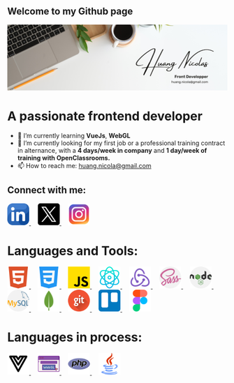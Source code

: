 ## Welcome to my Github page

![hNnicolas](https://github.com/hNnicolas/hNnicolas/blob/main/Banner%20github.png)

# A passionate frontend developer 


<ul>
  <li>🌱 I’m currently learning <strong>VueJs</strong>, <strong>WebGL</strong>
  <li>💼 I’m currently looking for my first job or a professional training contract in alternance, with a <strong>4 days/week in company</strong> and <strong>1 day/week of training with OpenClassrooms.</strong></li>
  <li>📫 How to reach me: <a href="mailto:huang.nicola@gmail.com">huang.nicola@gmail.com</a></li>
</ul>

## Connect with me:

<a href="https://www.linkedin.com/in/huang-nicolas">
  <img src="https://github.com/hNnicolas/hNnicolas/blob/main/linkedin.png" alt="LinkedIn" width="50" height="50">
</a>&nbsp;&nbsp;&nbsp;

<a href="https://x.com/hf_nicolas">
  <img src="https://github.com/hNnicolas/hNnicolas/blob/main/twitter.png" alt="Twitter" width="50" height="50">
</a>&nbsp;&nbsp;&nbsp;

<a href="https://www.instagram.com/hfnicolas_/">
  <img src="https://github.com/hNnicolas/hNnicolas/blob/main/instagram.png" alt="Instagram" width="50" height="50">
</a>

# Languages and Tools:

<a href="https://developer.mozilla.org/fr/docs/Web/HTML">
  <img src="https://github.com/hNnicolas/hNnicolas/blob/main/html5.png" alt="HTML5" width="50" height="50">
</a>&nbsp;&nbsp;&nbsp;

<a href="https://developer.mozilla.org/fr/docs/Web/CSS">
  <img src="https://github.com/hNnicolas/hNnicolas/blob/main/css-3.png" alt="CSS3" width="50" height="50">
</a>&nbsp;&nbsp;&nbsp;

<a href="https://developer.mozilla.org/fr/docs/Web/JavaScript">
  <img src="https://github.com/hNnicolas/hNnicolas/blob/main/js.png" alt="JavaScript" width="50" height="50">
</a>&nbsp;&nbsp;&nbsp;

<a href="https://reactjs.org/">
  <img src="https://github.com/hNnicolas/hNnicolas/blob/main/React.png" alt="React" width="50" height="50">
</a>&nbsp;&nbsp;&nbsp;

<a href="https://redux.js.org/">
  <img src="https://github.com/hNnicolas/hNnicolas/blob/main/redux.png" alt="Redux" width="50" height="50">
</a>&nbsp;&nbsp;&nbsp;

<a href="https://sass-lang.com/">
  <img src="https://github.com/hNnicolas/hNnicolas/blob/main/sass.png" alt="Sass" width="50" height="50">
</a>&nbsp;&nbsp;&nbsp;

<a href="https://nodejs.org/">
  <img src="https://github.com/hNnicolas/hNnicolas/blob/main/nodejs.png" alt="Node.js" width="50" height="50">
</a>&nbsp;&nbsp;&nbsp;

<a href="https://www.mysql.com/">
  <img src="https://github.com/hNnicolas/hNnicolas/blob/main/mysql.png" alt="MySQL" width="50" height="50">
</a>&nbsp;&nbsp;&nbsp;

<a href="https://www.mongodb.com/">
  <img src="https://github.com/hNnicolas/hNnicolas/blob/main/mongodb.png" alt="MongoDB" width="50" height="50">
</a>&nbsp;&nbsp;&nbsp;

<a href="https://git-scm.com/">
  <img src="https://github.com/hNnicolas/hNnicolas/blob/main/git.png" alt="Git" width="50" height="50">
</a>&nbsp;&nbsp;&nbsp;

<a href="https://trello.com/">
  <img src="https://github.com/hNnicolas/hNnicolas/blob/main/trello.png" alt="Trello" width="50" height="50">
</a>&nbsp;&nbsp;&nbsp;

<a href="https://www.figma.com/">
  <img src="https://github.com/hNnicolas/hNnicolas/blob/main/figma.png" alt="Figma" width="50" height="50">
</a>

# Languages in process:

<a href="https://vuejs.org/">
  <img src="https://github.com/hNnicolas/hNnicolas/blob/main/vuejs.png" alt="Vue.js" width="50" height="50">
</a>&nbsp;&nbsp;&nbsp;

<a href="https://www.khronos.org/webgl/">
  <img src="https://github.com/hNnicolas/hNnicolas/blob/main/webgl.png" alt="WebGL" width="50" height="50">
</a>&nbsp;&nbsp;&nbsp;

<a href="https://www.php.net/">
  <img src="https://github.com/hNnicolas/hNnicolas/blob/main/php.png" alt="PHP" width="50" height="50">
</a>&nbsp;&nbsp;&nbsp;

<a href="https://www.java.com/">
  <img src="https://github.com/hNnicolas/hNnicolas/blob/main/java.png" alt="Java" width="50" height="50">
</a>
